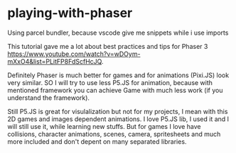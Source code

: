 # playing-with-phaser
Using parcel bundler, because vscode give me snippets while i use imports

This tutorial gave me a lot about best practices and tips for Phaser 3 https://www.youtube.com/watch?v=wDOym-mXxO4&list=PLitFP8FdScfHcJQ.

Definitely Phaser is much better for games and for animations (Pixi.JS) look very similar. SO I will try to use less P5.JS for animation, because with mentioned framework you can achieve Game with much less work (if you understand the framework).

Still P5.JS is great for visulalization but not for my projects, I mean with this 2D games and images dependent animations.
I love P5.JS lib, I used it and I will still use it, while learning new stuffs. But for games I love have collisions, character animations, scenes, camera, spritesheets and much more included and don't depent on many separated libraries.
